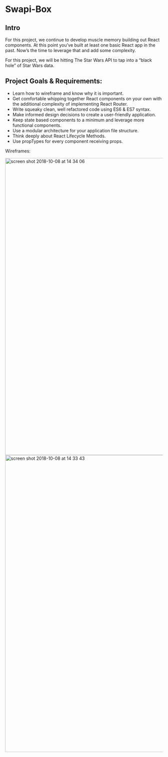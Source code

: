 # Swapi-Box
## Intro
For this project, we continue to develop muscle memory building out React components. At this point you’ve built at least one basic React app in the past. Now’s the time to leverage that and add some complexity.

For this project, we will be hitting The Star Wars API to tap into a “black hole” of Star Wars data.

## Project Goals & Requirements:
- Learn how to wireframe and know why it is important.
- Get comfortable whipping together React components on your own with the additional complexity of implementing React Router.
- Write squeaky clean, well refactored code using ES6 & ES7 syntax.
- Make informed design decisions to create a user-friendly application.
- Keep state based components to a minimum and leverage more functional components.
- Use a modular architecture for your application file structure.
- Think deeply about React Lifecycle Methods.
- Use propTypes for every component receiving props.

Wireframes: 

<img width="948" alt="screen shot 2018-10-08 at 14 34 06" src="https://user-images.githubusercontent.com/36767936/46641382-8ed41d00-cb2e-11e8-86af-19caf4dc9b88.png">

<img width="948" alt="screen shot 2018-10-08 at 14 33 43" src="https://user-images.githubusercontent.com/36767936/46641379-8da2f000-cb2e-11e8-944e-c84232deb71c.png">
